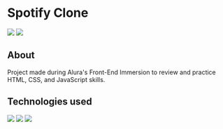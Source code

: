 <h1>Spotify Clone</h1>
<img loading="lazy" src="http://img.shields.io/static/v1?label=STATUS&message=UNDER%20CONSTRUCTION&color=GREEN&style=for-the-badge"/>
<img loading="lazy" src="https://img.shields.io/github/stars/DanielSouza2005?style=social"/>

<h2>About</h2>
<p>Project made during Alura's Front-End Immersion to review and practice HTML, CSS, and JavaScript skills.</p>

<h2> Technologies used </h2>
<div>
  <img src="https://img.shields.io/badge/HTML-239120?style=for-the-badge&logo=html5&logoColor=black">
  <img src="https://img.shields.io/badge/CSS-239120?&style=for-the-badge&logo=css3&logoColor=black">
  <img src="https://img.shields.io/badge/JavaScript-F7DF1E?style=for-the-badge&logo=javascript&logoColor=black">
</div>

<!--# :hammer: Funcionalidades do projeto

- `Funcionalidade 1`: descrição da funcionalidade 1
- `Funcionalidade 2`: descrição da funcionalidade 2
- `Funcionalidade 2a`: descrição da funcionalidade 2a relacionada à funcionalidade 2
- `Funcionalidade 3`: descrição da funcionalidade 3 -->
